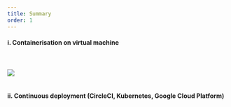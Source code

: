 ```yaml
---
title: Summary
order: 1
---
```


#### i. Containerisation on virtual machine

<br>
<br>
<img src="../../img/system-architecture/deployment.jpg">
<br>
<br>

#### ii. Continuous deployment (CircleCI, Kubernetes, Google Cloud Platform)
